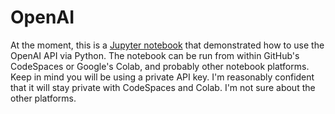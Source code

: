 # OpenAI

At the moment, this is a [Jupyter notebook]( https://github.com/rwcitek/openai/blob/main/OpenAI.ipynb )
that demonstrated how to use the OpenAI API via Python.
The notebook can be run from within GitHub's CodeSpaces or Google's Colab, and probably other notebook platforms.
Keep in mind you will be using a private API key.
I'm reasonably confident that it will stay private with CodeSpaces and Colab.
I'm not sure about the other platforms.
